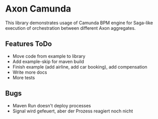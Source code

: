 # Axon Camunda

This library demonstrates usage of Camunda BPM engine for Saga-like execution of orchestration between different Axon aggregates.

## Features ToDo

- Move code from example to library
- Add example-skip for maven build
- Finish example (add airline, add car booking), add compensation
- Write more docs
- More tests

## Bugs

- Maven Run doesn't deploy processes
- Signal wird gefeuert, aber der Prozess reagiert noch nicht
